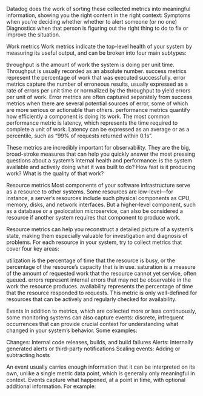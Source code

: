 
Datadog does the work of sorting these collected metrics into meaningful information, showing you the right content in the right context: 
Symptoms when you’re deciding whether whether to alert someone (or no one)
Diagnostics when that person is figuring out the right thing to do to fix or improve the situation.


Work metrics
Work metrics indicate the top-level health of your system by measuring its useful output, and can be broken into four main subtypes:

throughput is the amount of work the system is doing per unit time. Throughput is usually recorded as an absolute number.
success metrics represent the percentage of work that was executed successfully.
error metrics capture the number of erroneous results, usually expressed as a rate of errors per unit time or normalized by the throughput to yield errors per unit of work. Error metrics are often captured separately from success metrics when there are several potential sources of error, some of which are more serious or actionable than others.
performance metrics quantify how efficiently a component is doing its work. The most common performance metric is latency, which represents the time required to complete a unit of work. Latency can be expressed as an average or as a percentile, such as “99% of requests returned within 0.1s”.

These metrics are incredibly important for observability. They are the big, broad-stroke measures that can help you quickly answer the most pressing questions about a system’s internal health and performance: is the system available and actively doing what it was built to do? How fast is it producing work? What is the quality of that work?

Resource metrics
Most components of your software infrastructure serve as a resource to other systems. Some resources are low-level—for instance, a server’s resources include such physical components as CPU, memory, disks, and network interfaces. But a higher-level component, such as a database or a geolocation microservice, can also be considered a resource if another system requires that component to produce work.

Resource metrics can help you reconstruct a detailed picture of a system’s state, making them especially valuable for investigation and diagnosis of problems. For each resource in your system, try to collect metrics that cover four key areas:

utilization is the percentage of time that the resource is busy, or the percentage of the resource’s capacity that is in use.
saturation is a measure of the amount of requested work that the resource cannot yet service, often queued.
errors represent internal errors that may not be observable in the work the resource produces.
availability represents the percentage of time that the resource responded to requests. This metric is only well-defined for resources that can be actively and regularly checked for availability.

Events
In addition to metrics, which are collected more or less continuously, some monitoring systems can also capture events: discrete, infrequent occurrences that can provide crucial context for understanding what changed in your system’s behavior. Some examples:

Changes: Internal code releases, builds, and build failures
Alerts: Internally generated alerts or third-party notifications
Scaling events: Adding or subtracting hosts

An event usually carries enough information that it can be interpreted on its own, unlike a single metric data point, which is generally only meaningful in context. Events capture what happened, at a point in time, with optional additional information. For example:





